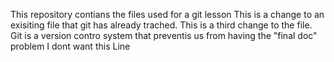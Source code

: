 This repository contians the files used for a git lesson
This is a change to an exisiting file that git has already trached.
This is a third change to the file.
Git is a version contro system that preventis us from having the "final doc" problem
I dont want this Line 